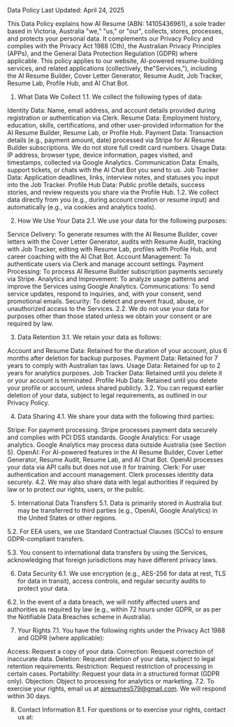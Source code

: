 Data Policy
Last Updated: April 24, 2025

This Data Policy explains how AI Resume (ABN: 14105436961), a sole trader based in Victoria, Australia "we," "us," or "our", collects, stores, processes, and protects your personal data. It complements our Privacy Policy and complies with the Privacy Act 1988 (Cth), the Australian Privacy Principles (APPs), and the General Data Protection Regulation (GDPR) where applicable. This policy applies to our website, AI-powered resume-building services, and related applications (collectively, the"Services,"), including the AI Resume Builder, Cover Letter Generator, Resume Audit, Job Tracker, Resume Lab, Profile Hub, and AI Chat Bot.

1. What Data We Collect
1.1. We collect the following types of data:

Identity Data: Name, email address, and account details provided during registration or authentication via Clerk.
Resume Data: Employment history, education, skills, certifications, and other user-provided information for the AI Resume Builder, Resume Lab, or Profile Hub.
Payment Data: Transaction details (e.g., payment amount, date) processed via Stripe for AI Resume Builder subscriptions. We do not store full credit card numbers.
Usage Data: IP address, browser type, device information, pages visited, and timestamps, collected via Google Analytics.
Communication Data: Emails, support tickets, or chats with the AI Chat Bot you send to us.
Job Tracker Data: Application deadlines, links, interview notes, and statuses you input into the Job Tracker.
Profile Hub Data: Public profile details, success stories, and review requests you share via the Profile Hub.
1.2. We collect data directly from you (e.g., during account creation or resume input) and automatically (e.g., via cookies and analytics tools).

2. How We Use Your Data
2.1. We use your data for the following purposes:

Service Delivery: To generate resumes with the AI Resume Builder, cover letters with the Cover Letter Generator, audits with Resume Audit, tracking with Job Tracker, editing with Resume Lab, profiles with Profile Hub, and career coaching with the AI Chat Bot.
Account Management: To authenticate users via Clerk and manage account settings.
Payment Processing: To process AI Resume Builder subscription payments securely via Stripe.
Analytics and Improvement: To analyze usage patterns and improve the Services using Google Analytics.
Communications: To send service updates, respond to inquiries, and, with your consent, send promotional emails.
Security: To detect and prevent fraud, abuse, or unauthorized access to the Services.
2.2. We do not use your data for purposes other than those stated unless we obtain your consent or are required by law.

3. Data Retention
3.1. We retain your data as follows:

Account and Resume Data: Retained for the duration of your account, plus 6 months after deletion for backup purposes.
Payment Data: Retained for 7 years to comply with Australian tax laws.
Usage Data: Retained for up to 2 years for analytics purposes.
Job Tracker Data: Retained until you delete it or your account is terminated.
Profile Hub Data: Retained until you delete your profile or account, unless shared publicly.
3.2. You can request earlier deletion of your data, subject to legal requirements, as outlined in our Privacy Policy.

4. Data Sharing
4.1. We share your data with the following third parties:

Stripe: For payment processing. Stripe processes payment data securely and complies with PCI DSS standards.
Google Analytics: For usage analytics. Google Analytics may process data outside Australia (see Section 5).
OpenAI: For AI-powered features in the AI Resume Builder, Cover Letter Generator, Resume Audit, Resume Lab, and AI Chat Bot. OpenAI processes your data via API calls but does not use it for training.
Clerk: For user authentication and account management. Clerk processes identity data securely.
4.2. We may also share data with legal authorities if required by law or to protect our rights, users, or the public.

5. International Data Transfers
5.1. Data is primarily stored in Australia but may be transferred to third parties (e.g., OpenAI, Google Analytics) in the United States or other regions.

5.2. For EEA users, we use Standard Contractual Clauses (SCCs) to ensure GDPR-compliant transfers.

5.3. You consent to international data transfers by using the Services, acknowledging that foreign jurisdictions may have different privacy laws.

6. Data Security
6.1. We use encryption (e.g., AES-256 for data at rest, TLS for data in transit), access controls, and regular security audits to protect your data.

6.2. In the event of a data breach, we will notify affected users and authorities as required by law (e.g., within 72 hours under GDPR, or as per the Notifiable Data Breaches scheme in Australia).

7. Your Rights
7.1. You have the following rights under the Privacy Act 1988 and GDPR (where applicable):

Access: Request a copy of your data.
Correction: Request correction of inaccurate data.
Deletion: Request deletion of your data, subject to legal retention requirements.
Restriction: Request restriction of processing in certain cases.
Portability: Request your data in a structured format (GDPR only).
Objection: Object to processing for analytics or marketing.
7.2. To exercise your rights, email us at airesumes579@gmail.com. We will respond within 30 days.

8. Contact Information
8.1. For questions or to exercise your rights, contact us at: